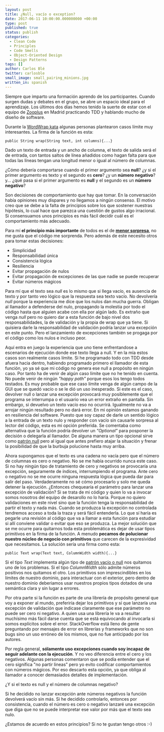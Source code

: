 ```yaml
---
layout: post
title: ¿Null, vacío o exception?
date: 2017-06-11 10:00:00.000000000 +00:00
type: post
published: true
status: publish
categories:
  - Clean Code
  - Principles
  - Code Smells
  - Object-Oriented Design
  - Design Patterns
tags: []
author: Carlos Blé
twitter: carlosble
small_image: small_pairing_minions.jpg
written_in: spanish
---
```


Siempre que imparto una formación aprendo de los participantes. Cuando surgen dudas y debates en el grupo, se abre un espacio ideal para el aprendizaje. Los últimos dos días hemos tenido la suerte de estar con el equipo de [Zooplus](http://www.zooplus.es/) en Madrid practicando TDD y hablando mucho de diseño de software.

Durante la [WordWrap kata](http://thecleancoder.blogspot.com.es/2010/10/craftsman-62-dark-path.html) algunas personas plantearon
casos límite muy interesantes. La firma de la función es esta:

 ```
 public String wrap(String text, int columns){...}
 ```
 
Dado un texto de entrada y un ancho de columna, el texto de salida será
el de entrada, con tantos saltos de línea añadidos como hagan falta 
para que todas las líneas tengan una longitud menor o igual al número
de columnas. 

¿Cómo debería comportarse cuando el primer argumento sea **null**? ¿y si el primer argumento es texto y 
 el segundo es **cero**? ¿y un **número negativo**? y... ¿qué pasa si el 
 primer argumento es **null** y el segundo es un **número negativo**?
  
Son decisiones de comportamiento que hay que tomar. En la conversación
había opiniones muy dispares y no llegamos a ningún consenso. El motivo
creo que se debe a la falta de principios sobre los que sostener 
nuestras hipótesis, lo cual hace que parezca una cuestión de gustos 
algo irracional. Si consensuamos unos principios es más fácil decidir
cuál es el comportamiento más adecuado. 
  
Para mí **el principio más importante** de todos es el de 
**[menor sorpresa](https://es.wikipedia.org/wiki/Principio_de_la_M%C3%ADnima_Sorpresa)**, no me gusta que el 
código me sorprenda. 
Pero además de este necesito otros para tomar estas decisiones:
  
  * Simplicidad
  * Responsabilidad única
  * Consistencia lógica
  * Resiliencia
  * Evitar propagación de nulos
  * Evitar propagación de excepciones de las que nadie se puede recuperar
  * Evitar números mágicos
  
Para mí que el texto sea _null_ es lo mismo que si llega vacío, es ausencia
de texto y por tanto veo lógico que la respuesta sea texto vacío. No 
devolvería _null_ porque la experiencia me dice que los nulos dan mucha 
guerra. Obligan al llamador a defenderse del nulo, propagando la molestia
por todo el código hasta que alguien acabe con ella por algún lado. 
Es extraño que venga _null_ pero no quiero dar a esta función
de bajo nivel dos responsabilidades, la de validación y la propia de
wrap que ya tiene. Si quisiera darle la responsabilidad de validación
podría lanzar una excepción en este punto. Pero el lanzamiento de 
excepciones también se progaga por el código como los nulos e incluso
peor. 

Aquí entra en juego la experiencia que uno tiene enfrentandose a 
escenarios de ejecución donde ese texto llega a null. Y en la mía estos
 casos son realmente casos límite. Si he programado todo con TDD desde
 afuera hacia dentro, habiendo programado primero el llamador de esta
 función, yo ya sé que mi código no genera ese null a propósito en ningún
 caso. Por tanto ha de venir de algún caso límite que no he tenido en 
 cuenta. No puede venir de ningún _"happy path"_ porque esos los tengo
 todos testados. Es muy probable que ese caso límite venga de algún
 campo de la GUI que se quedó vacío o se le dió un uso inesperado. 
 Si este es el caso, devolver null o lanzar una 
  excepción provocará muy posiblemente que el programa se interrumpa o
  el usuario vea un error extraño en pantalla. Sin embargo, si devuelvo
  un texto vacío eso no ocurrirá. Igualmente no va a arrojar ningún 
  resultado pero no dará error. En mi opinión estamos ganando en 
  resiliencia del software. 
  Puesto que soy capaz de darle un sentido lógico a la entrada de un 
  texto nulo y responder con vacío sin causarle sorpresa al lector del
  código, esta es mi opción preferida. Se comentaba como alternativa 
  que la función podría devolver un _"Optional"_ para posponer la
   decisión o delegarla al llamador. De alguna manera un tipo
    opcional sirve como [patrón null](https://sourcemaking.com/design_patterns/null_object) pero al igual que antes
     prefiero atajar la situación y frenar la posibilidad de que la
      burbuja polucione hasta muy arriba.
  
Ahora supongamos que el texto es una cadena no vacía pero que el número
  de columnas es cero o negativo. No se me había ocurrido nunca este
  caso. Si no hay ningún tipo de tratamiento de cero y negativos
  se provocaría una excepción, seguramente de índices, interrumpiendo
  el programa. Ante cero o negativo no se me ocurre ninguna
  respuesta lógica que pueda dar para salir del paso. Verdaderamente 
  no sé cómo procesarlo y solo me queda detener la ejecución.
  ¿Entonces chequearía el parámetro para lanzar una excepción de
  validación? Si se trata de mi código y quien lo va a invocar somos
   nosotros del equipo de desarollo no lo haría. Porque no quiero 
   validaciones en este nivel sino que la función tenga 
   la responsabilidad de partir el texto y nada más. Cuando se produzca
   la excepción no controlada tendremos acceso a toda la traza y será
   fácil entenderla. Lo que sí haría es pegarle una revisión al código
   que va a llamar a esta función para estudiar si allí conviene validar
   o evitar que eso se produzca. La mejor solución que se me ocurre
   para quitarnos toda esta problemática es dejar de usar tipos 
   primitivos en la firma de la función. A menudo **pecamos de polucionar
   nuestro núcleo de negocio con primitivos** que carecen de la 
   expresividad que necesitamos. La solución sería una firma como esta:
   
   ```
   public Text wrap(Text text, ColumnWidth width){...}
   ```
   
   Si el tipo _Text_ implementa algún tipo de [patrón vacío o null](https://sourcemaking.com/design_patterns/null_object) nos
   quitamos uno de los problemas. Si el tipo _ColumnWidth_ sólo admite
   números positivos nos quitamos el otro. Los primitivos son 
   imprescindibles en los límites de nuestro dominio, para interactuar
   con el exterior, pero dentro de nuestro dominio deberiamos usar 
   nuestros propios tipos dotados de una semántica clara y sin lugar
   a errores. 
   
   Por otra parte si la función es parte de una librería de propósito
   general que voy a exponer al mundo, preferiría dejar los primitivos
   y sí que lanzaría una excepción de
   validación que indicase claramente que ese parámetro no puede ser
   cero ni negativo. A quien usa una librería le va a resultar muchísimo
   más fácil darse cuenta que se está equivocando al invocarla 
   si somos explícitos sobre el error. StackOverflow está lleno de gente
   preguntando por mensajes de error en librerías y frameworks que no 
   son bugs sino un uso erróneo de los mismos, que no fue anticipado
   por los autores.
  
  Por regla general, **sólamente uso excepciones cuando soy incapaz de seguir 
  adelante con la ejecución**. Y no veo diferencia entre el cero y 
  los negativos. Algunas personas comentaron que se podía entender que
  el cero significa "no partir lineas" pero yo evito codificar
   comportamientos con números mágicos. Por eso descarto esta
  opción, ya que obliga al llamador a conocer demasiados detalles de
  implementación. 
  
  ¿Y si el texto es null y el número de columnas negativo? 
  
  Si he decidido no lanzar excepción ante números negativos la función
  devolverá vacío sin más. Si he decidido controlarlo, entonces por
   consistencia, cuando el número es cero o negativo lanzaré una 
   excepción que diga que no se puede interpretar ese valor por más
    que el texto sea nulo.
    
  ¿Estamos de acuerdo en estos principios? Si no te gustan tengo 
    otros :-) 
        